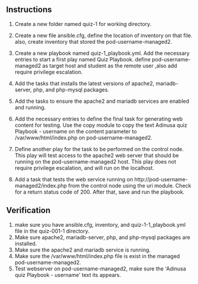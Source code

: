 ## Instructions
1. Create a new folder named quiz-1 for working directory.

2. Create a new file ansible.cfg, define the location of inventory on that file. also, create inventory that stored the pod-username-managed2.

3. Create a new playbook named quiz-1_playbook.yml. Add the necessary entries to start a first play named Quiz Playbook. define pod-username-managed2 as target host and student as the remote user ,also add require privilege escalation.

4. Add the tasks that installs the latest versions of apache2, mariadb-server, php, and php-mysql packages.

5. Add the tasks to ensure the apache2 and mariadb services are enabled and running.

6. Add the necessary entries to define the final task for generating web content for testing. Use the copy module to copy the text Adinusa quiz Playbook - username on the content parameter to /var/www/html/index.php on pod-username-managed2.

7. Define another play for the task to be performed on the control node. This play will test access to the apache2 web server that should be running on the pod-username-managed2 host. This play does not require privilege escalation, and will run on the localhost.

8. Add a task that tests the web service running on http://pod-username-managed2/index.php from the control node using the uri module. Check for a return status code of 200. After that, save and run the playbook.

## Verification
1. make sure you have ansible.cfg, inventory, and quiz-1-1_playbook.yml file in the quiz-001-1 directory.
2. Make sure apache2, mariadb-server, php, and php-mysql packages are installed.
3. Make sure the apache2 and mariadb service is running.
4. Make sure the /var/www/html/index.php file is exist in the managed pod-username-managed2.
5. Test webserver on pod-username-managed2, make sure the 'Adinusa quiz Playbook - username' text its appears.
